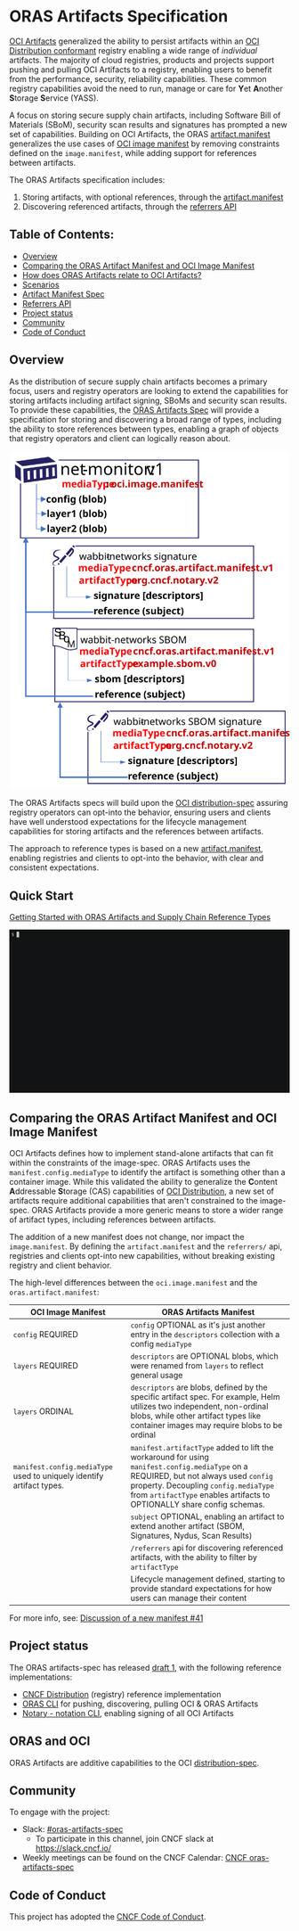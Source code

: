 # ORAS Artifacts Specification

[OCI Artifacts][oci-artifacts] generalized the ability to persist artifacts within an [OCI Distribution conformant][oci-conformance] registry enabling a wide range of *individual* artifacts.
The majority of cloud registries, products and projects support pushing and pulling OCI Artifacts to a registry, enabling users to benefit from the performance, security, reliability capabilities. These common registry capabilities avoid the need to run, manage or care for **Y**et **A**nother **S**torage **S**ervice (YASS). 

A focus on storing secure supply chain artifacts, including Software Bill of Materials (SBoM), security scan results and signatures has prompted a new set of capabilities.
Building on OCI Artifacts, the ORAS [artifact.manifest][artifact-manifest-spec] generalizes the use cases of [OCI image manifest][oci-image-manifest] by removing constraints defined on the `image.manifest`, while adding support for references between artifacts.

The ORAS Artifacts specification includes:

1. Storing artifacts, with optional references, through the [artifact.manifest][artifact-manifest-spec]
2. Discovering referenced artifacts, through the [referrers API][artifact-referrers-spec]

## Table of Contents:

  - [Overview](#overview)
  - [Comparing the ORAS Artifact Manifest and OCI Image Manifest](#comparing-the-oras-artifact-manifest-and-oci-image-manifest)
  - [How does ORAS Artifacts relate to OCI Artifacts?](#how-does-oras-artifacts-relate-to-oci-artifacts)
  - [Scenarios](./scenarios.md)
  - [Artifact Manifest Spec](./artifact-manifest.md)
  - [Referrers API](./manifest-referrers-api.md)
  - [Project status](#project-status)
  - [Community](#community)
  - [Code of Conduct](#code-of-conduct)

## Overview

As the distribution of secure supply chain artifacts becomes a primary focus, users and registry operators are looking to extend the capabilities for storing artifacts including artifact signing, SBoMs and security scan results. 
To provide these capabilities, the [ORAS Artifacts Spec][artifact-manifest-spec] will provide a specification for storing and discovering a broad range of types, including the ability to store references between types, enabling a graph of objects that registry operators and client can logically reason about.

![](media/net-monitor-graph.svg)

The ORAS Artifacts specs will build upon the [OCI distribution-spec][oci-distribution] assuring registry operators can opt-into the behavior, ensuring users and clients have well understood expectations for the lifecycle management capabilities for storing artifacts and the references between artifacts.

The approach to reference types is based on a new [artifact.manifest][artifact-manifest-spec], enabling registries and clients to opt-into the behavior, with clear and consistent expectations.

## Quick Start

[Getting Started with ORAS Artifacts and Supply Chain Reference Types](./docs/quick-start.md)

![quick-start](media/artifact.gif)

## Comparing the ORAS Artifact Manifest and OCI Image Manifest

OCI Artifacts defines how to implement stand-alone artifacts that can fit within the constraints of the image-spec. ORAS Artifacts uses the `manifest.config.mediaType` to identify the artifact is something other than a container image. While this validated the ability to generalize the **C**ontent **A**ddressable **S**torage (CAS) capabilities of [OCI Distribution][oci-distribution], a new set of artifacts require additional capabilities that aren't constrained to the image-spec. ORAS Artifacts provide a more generic means to store a wider range of artifact types, including references between artifacts.

The addition of a new manifest does not change, nor impact the `image.manifest`.
By defining the `artifact.manifest` and the `referrers/` api, registries and clients opt-into new capabilities, without breaking existing registry and client behavior. 

The high-level differences between the `oci.image.manifest` and the `oras.artifact.manifest`:

| OCI Image Manifest | ORAS Artifacts Manifest |
|-|-|
| `config` REQUIRED | `config` OPTIONAL as it's just another entry in the `descriptors` collection with a config `mediaType` |
| `layers` REQUIRED | `descriptors` are OPTIONAL blobs, which were renamed from `layers` to reflect general usage |
| `layers` ORDINAL | `descriptors` are blobs, defined by the specific artifact spec. For example, Helm utilizes two independent, non-ordinal blobs, while other artifact types like container images may require blobs to be ordinal |
| `manifest.config.mediaType` used to uniquely identify artifact types. | `manifest.artifactType` added to lift the workaround for using `manifest.config.mediaType` on a REQUIRED, but not always used `config` property. Decoupling `config.mediaType` from `artifactType` enables artifacts to OPTIONALLY share config schemas. |
| | `subject` OPTIONAL, enabling an artifact to extend another artifact (SBOM, Signatures, Nydus, Scan Results)
| | `/referrers` api for discovering referenced artifacts, with the ability to filter by `artifactType` |
| | Lifecycle management defined, starting to provide standard expectations for how users can manage their content |

For more info, see: [Discussion of a new manifest #41](https://github.com/opencontainers/artifacts/discussions/41)

## Project status

The ORAS artifacts-spec has released [draft 1][release], with the following reference implementations:
- [CNCF Distribution][cncf-distribution-artifacts] (registry) reference implementation
- [ORAS CLI][oras-cli] for pushing, discovering, pulling OCI & ORAS Artifacts
- [Notary - notation CLI][notation], enabling signing of all OCI Artifacts

## ORAS and OCI

ORAS Artifacts are additive capabilities to the OCI [distribution-spec][oci-distribution].

## Community

To engage with the project:

- Slack: [#oras-artifacts-spec](https://cloud-native.slack.com/archives/C02AJS1BUTX)
  - To participate in this channel, join CNCF slack at https://slack.cncf.io/
- Weekly meetings can be found on the CNCF Calendar: [CNCF oras-artifacts-spec][cncf-calendar]

## Code of Conduct

This project has adopted the [CNCF Code of Conduct](CODE_OF_CONDUCT.md).

[cncf-calendar]:                    https://www.cncf.io/calendar/
[oci-artifacts]:                    https://github.com/opencontainers/artifacts
[oci-conformance]:                  https://github.com/opencontainers/oci-conformance/tree/main/distribution-spec
[oci-image-manifest]:               https://github.com/opencontainers/image-spec/blob/main/manifest.md
[oci-distribution]:                 https://github.com/opencontainers/distribution-spec
[cncf-distribution-artifacts]:      https://github.com/oras-project/distribution/releases/tag/v0.0.3-alpha
[artifact-manifest-spec]:           ./artifact-manifest.md
[artifact-referrers-spec]:          ./manifest-referrers-api.md
[oras-cli]:                         https://github.com/oras-project/oras/releases/tag/v0.2.0-alpha.1
[notation]:                         https://github.com/notaryproject/notation
[release]:                          https://github.com/oras-project/artifacts-spec/releases/tag/1.0.0-draft.1
